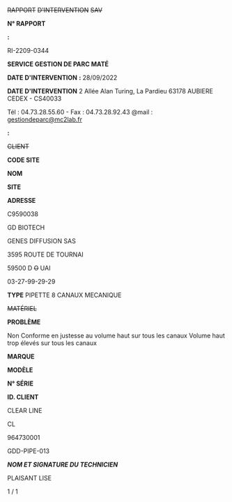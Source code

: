 ~~RAPPORT~~ ~~D'INTERVENTION~~ ~~SAV~~


**N° RAPPORT**


**:**


RI-2209-0344


**SERVICE GESTION DE PARC MATÉ**

**DATE D'INTERVENTION** **:** 28/09/2022


**DATE D'INTERVENTION**
2 Allée Alan Turing, La Pardieu
63178 AUBIERE CEDEX - CS40033

Tél : 04.73.28.55.60 - Fax : 04.73.28.92.43
@mail : gestiondeparc@mc2lab.fr


**:**


~~CLIENT~~


**CODE SITE**

**NOM**

**SITE**

**ADRESSE**


C9590038

GD BIOTECH

GENES DIFFUSION SAS

3595 ROUTE DE TOURNAI

59500 D ~~O~~ UAI

03-27-99-29-29





**TYPE** PIPETTE 8 CANAUX MECANIQUE


~~MATÉRIEL~~

**PROBLÈME**

Non Conforme en justesse au volume haut sur tous les canaux
Volume haut trop élevés sur tous les canaux


**MARQUE**

**MODÈLE**

**N° SÉRIE**

**ID. CLIENT**


CLEAR LINE

CL

964730001

GDD-PIPE-013






_**NOM ET SIGNATURE DU TECHNICIEN**_

PLAISANT LISE


1 / 1

